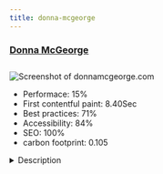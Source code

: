 ```yaml
---
title: donna-mcgeorge
---
```


<div style="height: 3rem">
  <a href="https://donnamcgeorge.com/"><h3>Donna McGeorge</h3></a>
</div>
<img loading="lazy" src="/images/thumbs/donnamcgeorge.com.jpg" alt="Screenshot of donnamcgeorge.com" />
<ul>
  <li>Performace: 15%</li>
  <li>
    First contentful paint:
    8.40Sec
  </li>
  <li>Best practices: 71%</li>
  <li>Accessibility: 84%</li>
  <li>SEO: 100%</li>
  <li>carbon footprint: 0.105</li>
</ul>
<details>
  <summary>Description</summary>
  <p>Donna McGeorge is a firecracker; a dynamic transformer of company culture.

Whether as a speaker, trainer, or facilitator, Donna responds to individual, team and company needs with directness, authenticity and overflowing enthusiasm.This is the 7th website we have designed and build by using Joomla! CMS for Donna McGeorge over the last 11 years.

The biggest issue we've faced over the years is keeping up with the fluid nature of Donna's business and ensuring the each new design is unique and portrays her business in the right way.

A new feature in this site is the ability to sell subscriptions to give clients access to online learning content.</p>
</details>

